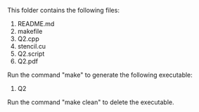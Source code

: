 This folder contains the following files:
1. README.md
2. makefile
3. Q2.cpp
4. stencil.cu
5. Q2.script
6. Q2.pdf

Run the command "make" to generate the following executable:
1. Q2

Run the command "make clean" to delete the executable.